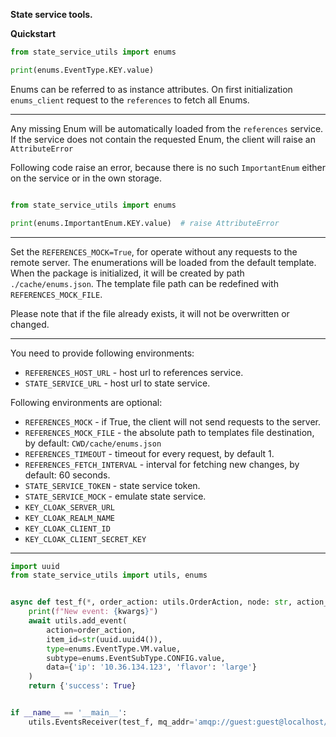 **State service tools.**

**Quickstart**

```python
from state_service_utils import enums

print(enums.EventType.KEY.value)
```

Enums can be referred to as instance attributes. On first initialization `enums_client` request to the `references` to
fetch all Enums.

---

Any missing Enum will be automatically loaded from the `references` service. If the service does not contain the
requested Enum, the client will raise an `AttributeError`

Following code raise an error, because there is no such `ImportantEnum` either on the service or in the own storage.

```python

from state_service_utils import enums

print(enums.ImportantEnum.KEY.value)  # raise AttributeError
```

---

Set the `REFERENCES_MOCK=True`, for operate without any requests to the remote server. The enumerations will be
loaded from the default template. When the package is initialized, it will be created by path `./cache/enums.json`. The
template file path can be redefined with `REFERENCES_MOCK_FILE`.

Please note that if the file already exists, it will not be overwritten or changed.

___
You need to provide following environments:

- `REFERENCES_HOST_URL` - host url to references service.
- `STATE_SERVICE_URL` - host url to state service.



Following environments are optional:

- `REFERENCES_MOCK` - if True, the client will not send requests to the server.
- `REFERENCES_MOCK_FILE` - the absolute path to templates file destination, by default: `CWD/cache/enums.json`
- `REFERENCES_TIMEOUT` - timeout for every request, by default 1.
- `REFERENCES_FETCH_INTERVAL` - interval for fetching new changes, by default: 60 seconds.
- `STATE_SERVICE_TOKEN` - state service token.
- `STATE_SERVICE_MOCK` - emulate state service.
- `KEY_CLOAK_SERVER_URL`
- `KEY_CLOAK_REALM_NAME`
- `KEY_CLOAK_CLIENT_ID`
- `KEY_CLOAK_CLIENT_SECRET_KEY`
___

```python
import uuid
from state_service_utils import utils, enums


async def test_f(*, order_action: utils.OrderAction, node: str, action_type: enums.ActionSubType, **kwargs):
    print(f"New event: {kwargs}")
    await utils.add_event(
        action=order_action,
        item_id=str(uuid.uuid4()),
        type=enums.EventType.VM.value,
        subtype=enums.EventSubType.CONFIG.value,
        data={'ip': '10.36.134.123', 'flavor': 'large'}
    )
    return {'success': True}


if __name__ == '__main__':
    utils.EventsReceiver(test_f, mq_addr='amqp://guest:guest@localhost/', mq_input_queue='test-queue').run()
```